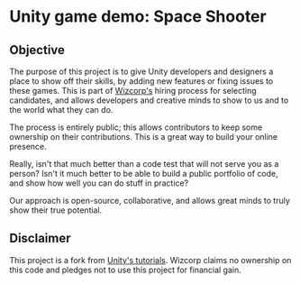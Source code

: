 # Unity game demo: Space Shooter

## Objective

The purpose of this project is to give Unity developers and designers
a place to show off their skills, by adding new features
or fixing issues to these games. This is part of [Wizcorp's](http://www.wizcorp.jp)
hiring process for selecting candidates, and allows developers and creative minds
to show to us and to the world what they can do.

The process is entirely public; this allows contributors to keep some
ownership on their contributions. This is a great way to build your online
presence.

Really, isn't that much better than a code test that will not serve you
as a person? Isn't it much better to be able to build a public portfolio of
code, and show how well you can do stuff in practice?

Our approach is open-source, collaborative, and allows great minds to truly show their true potential.

## Disclaimer

This project is a fork from [Unity's tutorials](http://unity3d.com/learn/tutorials/modules).
Wizcorp claims no ownership on this code and pledges not to use this
project for financial gain.
